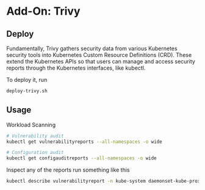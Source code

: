 # Add-On: Trivy

## Deploy

Fundamentally, Trivy gathers security data from various Kubernetes security tools into Kubernetes Custom Resource Definitions (CRD). These extend the Kubernetes APIs so that users can manage and access security reports through the Kubernetes interfaces, like kubectl.

To deploy it, run

```sh
deploy-trivy.sh
```

## Usage

Workload Scanning

```sh
# Vulnerability audit
kubectl get vulnerabilityreports --all-namespaces -o wide

# Configuration audit
kubectl get configauditreports --all-namespaces -o wide
```

Inspect any of the reports run something like this

```sh
kubectl describe vulnerabilityreport -n kube-system daemonset-kube-proxy
```
